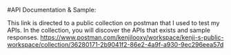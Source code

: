 #API Documentation & Sample:

This link is directed to a public collection on postman that I used to test my APIs. In the collection, you will discover the APIs that exists and sample responses.
https://www.postman.com/kenjilooxy/workspace/kenji-s-public-workspace/collection/36280171-2b9041f2-86e2-4a9f-a930-9ec296eea57d

